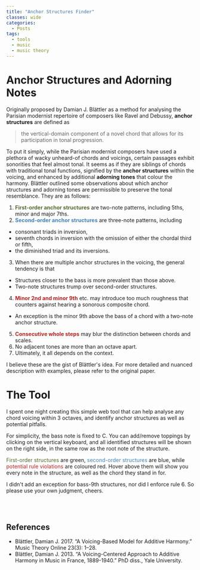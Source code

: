 ```yaml
---
title: "Anchor Structures Finder"
classes: wide
categories:
  - Posts
tags:
  - tools
  - music
  - music theory
---
```


# Anchor Structures and Adorning Notes
Originally proposed by Damian J. Blättler as a method for analysing the Parisian modernist repertoire of composers like Ravel and Debussy, **anchor structures** are defined as
> the vertical-domain component of a novel chord that allows for its participation in tonal progression.

To put it simply, while the Parisian modernist composers have used a plethora of wacky unheard-of chords and voicings, certain passages exhibit sonorities that feel almost tonal. It seems as if they are siblings of chords with traditional tonal functions, signified by the **anchor structures** within the voicing, and enhanced by additional **adorning tones** that colour the harmony. Blättler outlined some observations about which anchor structures and adorning tones are permissible to preserve the tonal resemblance. They are as follows:

1. <span style="color:darkolivegreen">**First-order anchor structures**</span> are two-note patterns, including 5ths, minor and major 7ths.
2. <span style="color:steelblue">**Second-order anchor structures**</span> are three-note patterns, including
  - consonant triads in inversion,
  - seventh chords in inversion with the omission of either the chordal third or fifth,
  - the diminished triad and its inversions.
3. When there are multiple anchor structures in the voicing, the general tendency is that
  - Structures closer to the bass is more prevalent than those above.
  - Two-note structures trump over second-order structures.
4. <span style="color:firebrick">**Minor 2nd and minor 9th**</span> etc. may introduce too much roughness that counters against hearing a sonorous composite chord.
  - An exception is the minor 9th above the bass of a chord with a two-note anchor structure.
5. <span style="color:firebrick">**Consecutive whole steps**</span> may blur the distinction between chords and scales.
6. No adjacent tones are more than an octave apart.
7. Ultimately, it all depends on the context.

I believe these are the gist of Blättler's idea. For more detailed and nuanced description with examples, please refer to the original paper.

# The Tool

I spent one night creating this simple web tool that can help analyse any chord voicing within 3 octaves, and identify anchor structures as well as potential pitfalls.

For simplicity, the bass note is fixed to C. You can add/remove toppings by clicking on the vertical keyboard, and all identified structures will be shown on the right side, in the same row as the root note of the structure.

<span style="color:darkolivegreen">First-order structures</span> are green, <span style="color:steelblue">second-order structures</span> are blue, while <span style="color:firebrick">potential rule violations</span> are coloured red. Hover above them will show you every note in the structure, as well as the chord they stand in for.

I didn't add an exception for bass-9th structures, nor did I enforce rule 6. So please use your own judgment, cheers.

<br>

<div id='additive-harmony-voicing' class='tool-container'>
  <link rel="stylesheet" href="/assets/css/additive-harmony-voicing.css">
  <div id="keyboard" class="keyboard">  </div>
</div>
<script async src="https://ajax.googleapis.com/ajax/libs/jquery/1.11.1/jquery.min.js" charset="utf-8"></script>
<script async src="/assets/js/tools/chord-voicing.js" charset="utf-8"></script>

<br>

## References
- Blättler, Damian J. 2017. “A Voicing-Based Model for Additive Harmony.” Music Theory Online 23(3): 1–28.
- Blättler, Damian J. 2013. “A Voicing-Centered Approach to Additive Harmony in Music in France, 1889-1940.” PhD diss., Yale University.